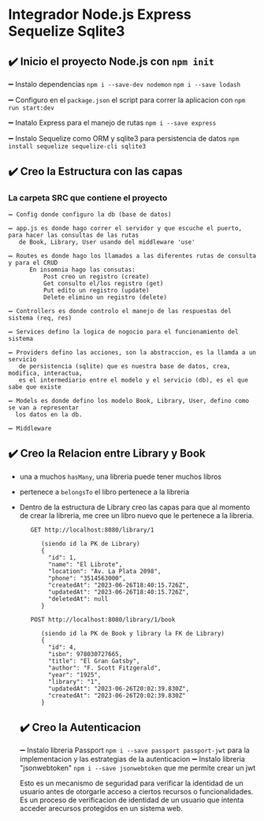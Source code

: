# Integrador Node.js Express Sequelize Sqlite3

## ✔️ Inicio el proyecto Node.js con `npm init`



➖ Instalo dependencias `npm i --save-dev nodemon` `npm i --save lodash` 

➖ Configuro en el `package.json` el script para correr la aplicacion con `npm run start:dev`
   
➖ Inatalo Express para el manejo de rutas `npm i --save express`

➖ Instalo Sequelize como ORM y sqlite3 para persistencia de datos `npm install sequelize sequelize-cli sqlite3`




## ✔️ Creo la Estructura con las capas


### La carpeta SRC que contiene el proyecto

    ➖ Config donde configuro la db (base de datos) 
    
    ➖ app.js es donde hago correr el servidor y que escuche el puerto, para hacer las consultas de las rutas 
       de Book, Library, User usando del middleware 'use'
    
    ➖ Routes es donde hago los llamados a las diferentes rutas de consulta y para el CRUD 
          En insomnia hago las consutas:
              Post creo un registro (create)
              Get consulto el/los registro (get)
              Put edito un registro (update)
              Delete elimino un registro (delete)
          
    ➖ Controllers es donde controlo el manejo de las respuestas del sistema (req, res)
    
    ➖ Services defino la logica de nogocio para el funcionamiento del sistema
    
    ➖ Providers defino las acciones, son la abstraccion, es la llamda a un servicio
       de persistencia (sqlite) que es nuestra base de datos, crea, modifica, interactua, 
       es el intermediario entre el modelo y el servicio (db), es el que sabe que existe 
       
    ➖ Models es donde defino los modelo Book, Library, User, defino como se van a representar
      los datos en la db.

    ➖ Middleware






## ✔️ Creo la Relacion entre Library y Book
 - una a muchos `hasMany`, una libreria puede tener muchos libros 
 - pertenece a `belongsTo` el libro pertenece a la libreria
 - Dentro de la estructura de Library creo las capas para que al momento de crear la libreria,
   me cree un libro nuevo que le pertenece a la libreria.
   ```
      GET http://localhost:8080/library/1

         (siendo id la PK de Library)
         {
           "id": 1,
           "name": "El Librote",
           "location": "Av. La Plata 2098",
           "phone": "3514563000",
           "createdAt": "2023-06-26T18:40:15.726Z",
           "updatedAt": "2023-06-26T18:40:15.726Z",
           "deletedAt": null
         }

      POST http://localhost:8080/library/1/book
   
         (siendo id la PK de Book y library la FK de Library)
         {
           "id": 4,
           "isbn": 978030727665,
           "title": "El Gran Gatsby",
           "author": "F. Scott Fitzgerald",
           "year": "1925",
           "library": "1",
           "updatedAt": "2023-06-26T20:02:39.830Z",
           "createdAt": "2023-06-26T20:02:39.830Z"
         }
   
   ```
   ## ✔️ Creo la Autenticacion

   ➖ Instalo libreria Passport `npm i --save passport passport-jwt` para la implementacion
      y las estrategias de la autenticacion
   ➖ Instalo libreria "jsonwebtoken" `npm i --save jsonwebtoken` que me permite crear un jwt

   Esto es un mecanismo de seguridad para verificar la identidad de un usuario antes de otorgarle
   acceso a ciertos recursos o funcionalidades. Es un proceso de verificacion de identidad de un
   usuario que intenta acceder arecursos protegidos en un sistema web. 


      

    
